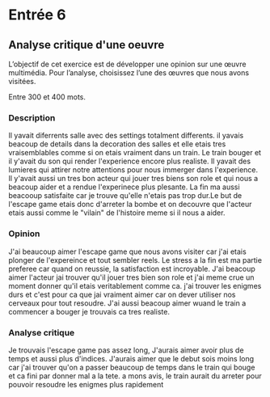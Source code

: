 # Entrée 6
## Analyse critique d'une oeuvre

L’objectif de cet exercice est de développer une opinion sur une œuvre multimédia. Pour l’analyse, choisissez l’une des œuvres que nous avons visitées. 

Entre 300 et 400 mots. 

### Description
Il yavait diferrents salle avec des settings totalment differents. il yavais beacoup de details dans la decoration des salles et elle etais tres vraisemblables comme si on etais vraiment dans un train. Le train bouger et il y'avait du son qui render l'experience encore plus realiste. Il yavait des lumieres qui attirer notre attentions pour nous immerger dans l'experience. Il y'avait aussi un tres bon acteur qui jouer tres biens son role et qui nous a beacoup aider et a rendue l'experinece plus plesante. La fin ma aussi beacooup satisfaite car je trouve qu'elle n'etais pas trop dur.Le but de l'escape game etais donc d'arreter la bombe et on decouvre que l'acteur etais aussi comme le "vilain" de l'histoire meme si il nous a aider.
### Opinion
J'ai beaucoup aimer l'escape game que nous avons visiter car j'ai etais plonger de l'expereince et tout sembler reels. Le stress a la fin est ma partie preferee car quand on reussie, la satisfaction est incroyable. J'ai beacoup aimer l'acteur jai trouver qu'il jouer tres bien son role et j'ai meme crue un moment donner qu'il etais veritablement comme ca. j'ai trouver les enigmes durs et c'est pour ca que jai vraiment aimer car on dever utiliser nos cerveaux pour tout resoudre. J'ai aussi beacoup aimer wuand le train a commencer a bouger je trouvais ca tres realiste.
### Analyse critique
Je trouvais l'escape game pas assez long, J'aurais aimer avoir plus de temps et aussi plus d'indices. J'aurais aimer que le debut sois moins long car j'ai trouver qu'on a passer beaucoup de temps dans le train qui bouge et ca fini par donner mal a la tete. a mons avis, le train aurait du arreter pour pouvoir resoudre les enigmes plus rapidement
